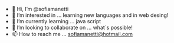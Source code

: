 - 👋 Hi, I’m @sofiamanetti
- 👀 I’m interested in ... learning new languages and in web desing!
- 🌱 I’m currently learning ... java script
- 💞️ I’m looking to collaborate on ... what´s possible!
- 📫 How to reach me ... sofiamanetti@hotmail.com

<!---
sofiamanetti/sofiamanetti is a ✨ special ✨ repository because its `README.md` (this file) appears on your GitHub profile.
You can click the Preview link to take a look at your changes.
--->
